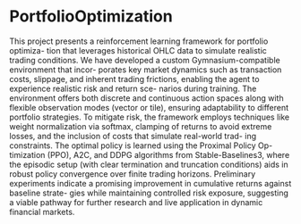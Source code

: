 # PortfolioOptimization

This project presents a reinforcement learning framework for portfolio optimiza-
tion that leverages historical OHLC data to simulate realistic trading conditions.
We have developed a custom Gymnasium-compatible environment that incor-
porates key market dynamics such as transaction costs, slippage, and inherent
trading frictions, enabling the agent to experience realistic risk and return sce-
narios during training. The environment offers both discrete and continuous
action spaces along with flexible observation modes (vector or tile), ensuring
adaptability to different portfolio strategies. To mitigate risk, the framework
employs techniques like weight normalization via softmax, clamping of returns
to avoid extreme losses, and the inclusion of costs that simulate real-world trad-
ing constraints. The optimal policy is learned using the Proximal Policy Op-
timization (PPO), A2C, and DDPG algorithms from Stable-Baselines3, where
the episodic setup (with clear termination and truncation conditions) aids in
robust policy convergence over finite trading horizons. Preliminary experiments
indicate a promising improvement in cumulative returns against baseline strate-
gies while maintaining controlled risk exposure, suggesting a viable pathway for
further research and live application in dynamic financial markets.
